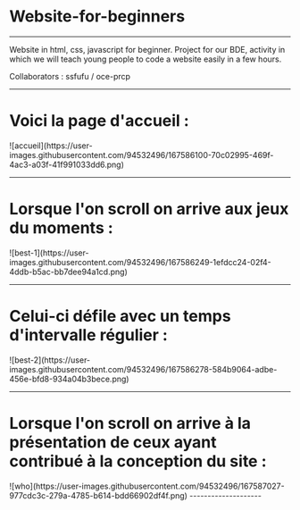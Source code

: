 ﻿# Website-for-beginners

--------------------
<p>
Website in html, css, javascript for beginner. 
Project for our BDE, activity in which we will teach young people to code a website easily in a few hours.
</p>

Collaborators :
ssfufu /
oce-prcp

--------------------
<h1>Voici la page d'accueil :</h1>
![accueil](https://user-images.githubusercontent.com/94532496/167586100-70c02995-469f-4ac3-a03f-41f991033dd6.png)

--------------------

<h1>Lorsque l'on scroll on arrive aux jeux du moments :</h1>
![best-1](https://user-images.githubusercontent.com/94532496/167586249-1efdcc24-02f4-4ddb-b5ac-bb7dee94a1cd.png)

--------------------

<h1>Celui-ci défile avec un temps d'intervalle régulier :</h1>
![best-2](https://user-images.githubusercontent.com/94532496/167586278-584b9064-adbe-456e-bfd8-934a04b3bece.png)

--------------------

<h1>Lorsque l'on scroll on arrive à la présentation de ceux ayant contribué à la conception du site :</h1>
![who](https://user-images.githubusercontent.com/94532496/167587027-977cdc3c-279a-4785-b614-bdd66902df4f.png)
--------------------
